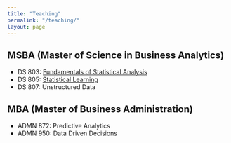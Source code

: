 ```yaml
---
title: "Teaching"
permalink: "/teaching/"
layout: page
---
```


## MSBA (Master of Science in Business Analytics)

 - DS 803: [Fundamentals of Statistical Analysis](https://universitysystemnh-my.sharepoint.com/:b:/g/personal/be1008_usnh_edu/EZByn9_TAEZMhh2Uu2BzL8gBDS4T1xHJfZjvi2AuXsIC9g?e=Wekei3)
 - DS 805: [Statistical Learning](https://universitysystemnh-my.sharepoint.com/:b:/g/personal/be1008_usnh_edu/Eez8oB_SP9hJs6aMrNYXvK8BYZ7TSJaCx5Qe9lpfiCAYUA?e=cWAyj3)
 - DS 807: Unstructured Data

## MBA (Master of Business Administration)

 - ADMN 872: Predictive Analytics
 - ADMN 950: Data Driven Decisions

